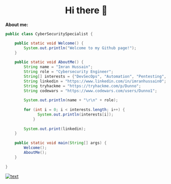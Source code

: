 <h1 align="center">Hi there 👋 </h1>
<b> About me: </b>

```java
public class CyberSecuritySpecialist {

	public static void Welcome() {
		System.out.println("Welcome to my Github page!");
	}
  
	public static void AboutMe() {		
		String name = "Imran Hussain";
		String role = "Cybersecurity Engineer";
		String[] interests = {"DevSecOps", "Automation", "Pentesting", "Cloud Engineering", "Algorithmic trading"};
		String linkedin = "https://www.linkedin.com/in/imranhussain0";
		String tryhackme = "https://tryhackme.com/p/Dunno";
		String codewars = "https://www.codewars.com/users/Dunno1";
		
		System.out.println(name + "\r\n" + role);
		
		for (int i = 0; i < interests.length; i++) {
			  System.out.println(interests[i]);
			}
		
		System.out.print(linkedin);
	}
	
	public static void main(String[] args) {
		Welcome();
		AboutMe();
	}
	
}

```

[![text](https://img.shields.io/badge/LinkedIn-0077B5?style=for-the-badge&logo=linkedin&logoColor=white)](https://www.linkedin.com/in/imranhussain0)



